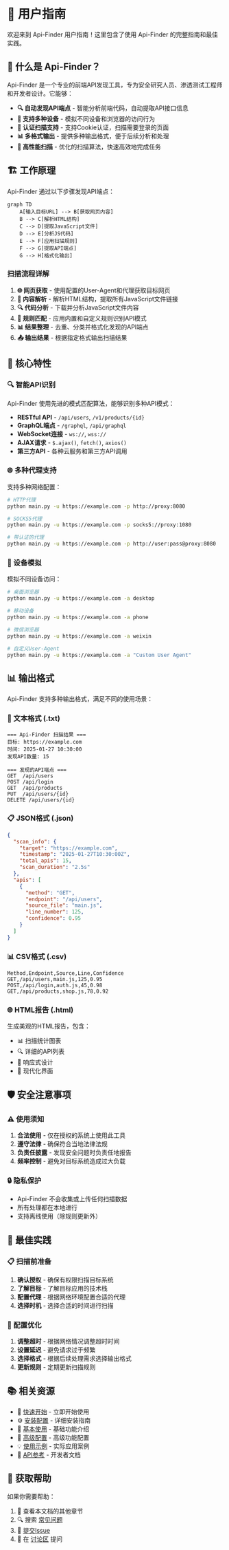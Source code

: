 # 📖 用户指南

欢迎来到 Api-Finder 用户指南！这里包含了使用 Api-Finder 的完整指南和最佳实践。

## 🎯 什么是 Api-Finder？

Api-Finder 是一个专业的前端API发现工具，专为安全研究人员、渗透测试工程师和开发者设计。它能够：

- **🔍 自动发现API端点** - 智能分析前端代码，自动提取API接口信息
- **📱 支持多种设备** - 模拟不同设备和浏览器的访问行为  
- **🔐 认证扫描支持** - 支持Cookie认证，扫描需要登录的页面
- **📊 多格式输出** - 提供多种输出格式，便于后续分析和处理
- **🚀 高性能扫描** - 优化的扫描算法，快速高效地完成任务

## 🏗️ 工作原理

Api-Finder 通过以下步骤发现API端点：

```mermaid
graph TD
    A[输入目标URL] --> B[获取网页内容]
    B --> C[解析HTML结构]
    C --> D[提取JavaScript文件]
    D --> E[分析JS代码]
    E --> F[应用扫描规则]
    F --> G[提取API端点]
    G --> H[格式化输出]
```

### 扫描流程详解

1. **🌐 网页获取** - 使用配置的User-Agent和代理获取目标网页
2. **📄 内容解析** - 解析HTML结构，提取所有JavaScript文件链接
3. **🔍 代码分析** - 下载并分析JavaScript文件内容
4. **🎯 规则匹配** - 应用内置和自定义规则识别API模式
5. **📊 结果整理** - 去重、分类并格式化发现的API端点
6. **📤 输出结果** - 根据指定格式输出扫描结果

## 🎨 核心特性

### 🔍 智能API识别

Api-Finder 使用先进的模式匹配算法，能够识别多种API模式：

- **RESTful API** - `/api/users`, `/v1/products/{id}`
- **GraphQL端点** - `/graphql`, `/api/graphql`
- **WebSocket连接** - `ws://`, `wss://`
- **AJAX请求** - `$.ajax()`, `fetch()`, `axios()`
- **第三方API** - 各种云服务和第三方API调用

### 🌐 多种代理支持

支持多种网络配置：

```bash
# HTTP代理
python main.py -u https://example.com -p http://proxy:8080

# SOCKS5代理  
python main.py -u https://example.com -p socks5://proxy:1080

# 带认证的代理
python main.py -u https://example.com -p http://user:pass@proxy:8080
```

### 📱 设备模拟

模拟不同设备访问：

```bash
# 桌面浏览器
python main.py -u https://example.com -a desktop

# 移动设备
python main.py -u https://example.com -a phone

# 微信浏览器
python main.py -u https://example.com -a weixin

# 自定义User-Agent
python main.py -u https://example.com -a "Custom User Agent"
```

## 📊 输出格式

Api-Finder 支持多种输出格式，满足不同的使用场景：

### 📄 文本格式 (.txt)

```
=== Api-Finder 扫描结果 ===
目标: https://example.com
时间: 2025-01-27 10:30:00
发现API数量: 15

=== 发现的API端点 ===
GET  /api/users
POST /api/login
GET  /api/products
PUT  /api/users/{id}
DELETE /api/users/{id}
```

### 📋 JSON格式 (.json)

```json
{
  "scan_info": {
    "target": "https://example.com",
    "timestamp": "2025-01-27T10:30:00Z",
    "total_apis": 15,
    "scan_duration": "2.5s"
  },
  "apis": [
    {
      "method": "GET",
      "endpoint": "/api/users",
      "source_file": "main.js",
      "line_number": 125,
      "confidence": 0.95
    }
  ]
}
```

### 📊 CSV格式 (.csv)

```csv
Method,Endpoint,Source,Line,Confidence
GET,/api/users,main.js,125,0.95
POST,/api/login,auth.js,45,0.98
GET,/api/products,shop.js,78,0.92
```

### 🌐 HTML报告 (.html)

生成美观的HTML报告，包含：
- 📊 扫描统计图表
- 🔍 详细的API列表
- 📱 响应式设计
- 🎨 现代化界面

## 🛡️ 安全注意事项

### ⚠️ 使用须知

1. **合法使用** - 仅在授权的系统上使用此工具
2. **遵守法律** - 确保符合当地法律法规
3. **负责任披露** - 发现安全问题时负责任地报告
4. **频率控制** - 避免对目标系统造成过大负载

### 🔒 隐私保护

- Api-Finder 不会收集或上传任何扫描数据
- 所有处理都在本地进行
- 支持离线使用（除规则更新外）

## 🎯 最佳实践

### 📋 扫描前准备

1. **确认授权** - 确保有权限扫描目标系统
2. **了解目标** - 了解目标应用的技术栈
3. **配置代理** - 根据网络环境配置合适的代理
4. **选择时机** - 选择合适的时间进行扫描

### 🔧 配置优化

1. **调整超时** - 根据网络情况调整超时时间
2. **设置延迟** - 避免请求过于频繁
3. **选择格式** - 根据后续处理需求选择输出格式
4. **更新规则** - 定期更新扫描规则

## 📚 相关资源

- 🚀 [快速开始](/guide/getting-started) - 立即开始使用
- ⚙️ [安装配置](/guide/installation) - 详细安装指南
- 🎯 [基本使用](/guide/basic-usage) - 基础功能介绍
- 🔧 [高级配置](/guide/advanced-config) - 高级功能配置
- 💡 [使用示例](/examples/) - 实际应用案例
- 🔧 [API参考](/api/) - 开发者文档

## 🤝 获取帮助

如果你需要帮助：

1. 📖 查看本文档的其他章节
2. 🔍 搜索 [常见问题](/guide/faq)
3. 🐛 [提交Issue](https://github.com/jujubooom/Api-Finder/issues)
4. 💬 在 [讨论区](https://github.com/jujubooom/Api-Finder/discussions) 提问